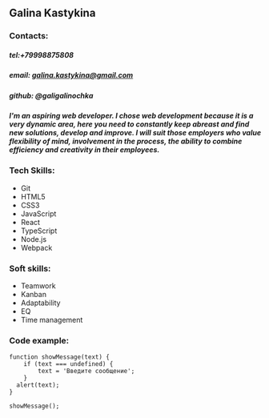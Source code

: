 ## Galina Kastykina
### Contacts:
##### tel:+79998875808
##### email: galina.kastykina@gmail.com
##### github: @galigalinochka

#####  I'm an aspiring web developer. I chose web development because it is a very dynamic area, here you need to constantly keep abreast and find new solutions, develop and improve.  I will suit those employers who value flexibility of mind, involvement in the process, the ability to combine efficiency and creativity in their employees.

### Tech Skills:
* Git
* HTML5
* CSS3
* JavaScript
* React
* TypeScript
* Node.js
* Webpack

### Soft skills:
* Teamwork
* Kanban
* Adaptability
* EQ
* Time management

### Code example:
```
function showMessage(text) {
    if (text === undefined) {
        text = 'Введите сообщение';
    }
  alert(text);
}

showMessage();
```
